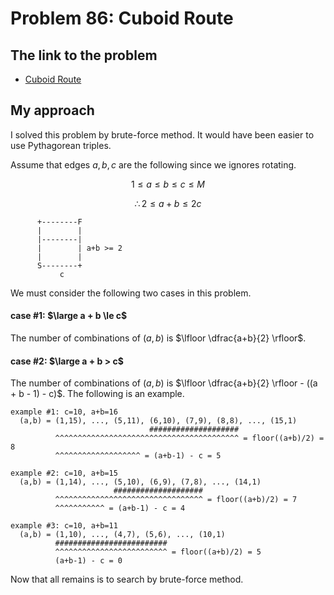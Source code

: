 # Problem 86: Cuboid Route

## The link to the problem

- [Cuboid Route](https://projecteuler.net/problem=86)

## My approach

I solved this problem by brute-force method. It would have been easier to use Pythagorean triples.

Assume that edges $a, b, c$ are the following since we ignores rotating.

$$ 1 \le a \le b \le c \le M$$

$$\therefore 2 \le a + b \le 2c$$

```
      +--------F
      |        |
      |--------|
      |        | a+b >= 2
      |        |
      S--------+
           c
```

We must consider the following two cases in this problem.

#### case #1: $\large a + b \le c$

The number of combinations of $(a, b)$ is $\lfloor \dfrac{a+b}{2} \rfloor$.

#### case #2: $\large a + b > c$

The number of combinations of $(a, b)$ is $\lfloor \dfrac{a+b}{2} \rfloor - ((a + b - 1) - c)$.
The following is an example.

```
example #1: c=10, a+b=16
  (a,b) = (1,15), ..., (5,11), (6,10), (7,9), (8,8), ..., (15,1)
                               ####################
          ^^^^^^^^^^^^^^^^^^^^^^^^^^^^^^^^^^^^^^^^^ = floor((a+b)/2) = 8
          ^^^^^^^^^^^^^^^^^^^ = (a+b-1) - c = 5

example #2: c=10, a+b=15
  (a,b) = (1,14), ..., (5,10), (6,9), (7,8), ..., (14,1)
                       ####################
          ^^^^^^^^^^^^^^^^^^^^^^^^^^^^^^^^^ = floor((a+b)/2) = 7
          ^^^^^^^^^^^ = (a+b-1) - c = 4

example #3: c=10, a+b=11
  (a,b) = (1,10), ..., (4,7), (5,6), ..., (10,1)
          #########################
          ^^^^^^^^^^^^^^^^^^^^^^^^^ = floor((a+b)/2) = 5
          (a+b-1) - c = 0
```

Now that all remains is to search by brute-force method.

